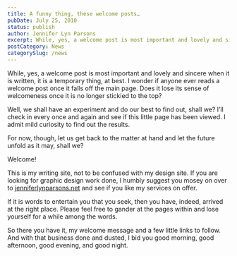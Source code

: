 ```yaml
---
title: A funny thing, these welcome posts…
pubDate: July 25, 2010
status: publish
author: Jennifer Lyn Parsons
excerpt: While, yes, a welcome post is most important and lovely and sincere when it is written, it is a temporary thing, at best.
postCategory: News
categorySlug: /news
---
```

While, yes, a welcome post is most important and lovely and sincere when it is written, it is a temporary thing, at best. I wonder if anyone ever reads a welcome post once it falls off the main page. Does it lose its sense of welcomeness once it is no longer stickied to the top?

Well, we shall have an experiment and do our best to find out, shall we? I’ll check in every once and again and see if this little page has been viewed. I admit mild curiosity to find out the results.

For now, though, let us get back to the matter at hand and let the future unfold as it may, shall we?

Welcome!

This is my writing site, not to be confused with my design site. If you are looking for graphic design work done, I humbly suggest you mosey on over to [jenniferlynparsons.net](http://jenniferlynparsons.net) and see if you like my services on offer.

If it is words to entertain you that you seek, then you have, indeed, arrived at the right place. Please feel free to gander at the pages within and lose yourself for a while among the words.

<!-- In celebration of the relaunch of this site and it’s spiffy new design, I’m posting a little story that will most probably go homeless otherwise. It owes a debt to Neil Gaiman’s “Instructions” though I will assure you that I did not set out to write such a thing that would owe anything to anyone when I sat down that day and this piece came out from beneath my fingers.

And so, without any further ado, I give you “[The Proper Order of Things](http://jenniferlynparsons.com/stories/the-proper-order-of-things/)” and urge you to follow its instructions to the letter if ever you find yourself in a house with a well in the basement. -->

So there you have it, my welcome message and a few little links to follow. And with that business done and dusted, I bid you good morning, good afternoon, good evening, and good night.